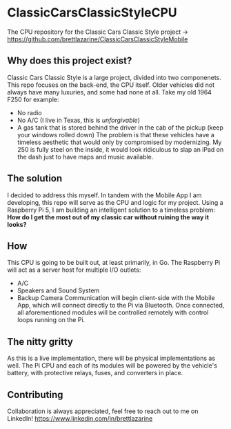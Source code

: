 # ClassicCarsClassicStyleCPU
The CPU repository for the Classic Cars Classic Style project -> https://github.com/brettlazarine/ClassicCarsClassicStyleMobile

## Why does this project exist?
Classic Cars Classic Style is a large project, divided into two componenets. This repo focuses on the back-end, the CPU itself.
Older vehicles did not always have many luxuries, and some had none at all. Take my old 1964 F250 for example:
- No radio
- No A/C (I live in Texas, this is *unforgivable*)
- A gas tank that is stored behind the driver in the cab of the pickup (keep your windows rolled down)
The problem is that these vehicles have a timeless aesthetic that would only by compromised by modernizing.
My 250 is fully steel on the inside, it would look ridiculous to slap an iPad on the dash just to have maps and music available.

## The solution
I decided to address this myself. 
In tandem with the Mobile App I am developing, this repo will serve as the CPU and logic for my project.
Using a Raspberry Pi 5, I am building an intelligent solution to a timeless problem: 
**How do I get the most out of my classic car without ruining the way it looks?**

## How
This CPU is going to be built out, at least primarily, in Go. 
The Raspberry Pi will act as a server host for multiple I/O outlets:
- A/C
- Speakers and Sound System
- Backup Camera
Communication will begin client-side with the Mobile App, which will connect directly to the Pi via Bluetooth.
Once connected, all aforementioned modules will be controlled remotely with control loops running on the Pi.

## The nitty gritty
As this is a live implementation, there will be physical implementations as well.
The Pi CPU and each of its modules will be powered by the vehicle's battery, with protective relays, fuses, and converters in place.

## Contributing
Collaboration is always appreciated, feel free to reach out to me on LinkedIn!
https://www.linkedin.com/in/brettlazarine
